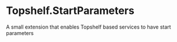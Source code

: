 # Topshelf.StartParameters
A small extension that enables Topshelf based services to have start parameters
